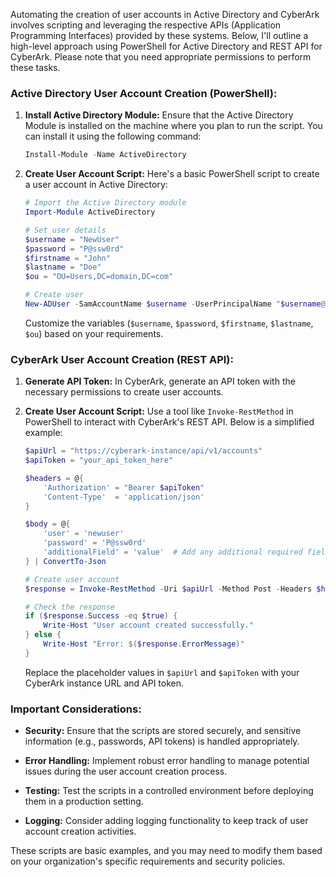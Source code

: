 Automating the creation of user accounts in Active Directory and CyberArk involves scripting and leveraging the respective APIs (Application Programming Interfaces) provided by these systems. Below, I'll outline a high-level approach using PowerShell for Active Directory and REST API for CyberArk. Please note that you need appropriate permissions to perform these tasks.

### Active Directory User Account Creation (PowerShell):

1. **Install Active Directory Module:**
   Ensure that the Active Directory Module is installed on the machine where you plan to run the script. You can install it using the following command:

   ```powershell
   Install-Module -Name ActiveDirectory
   ```

2. **Create User Account Script:**
   Here's a basic PowerShell script to create a user account in Active Directory:

   ```powershell
   # Import the Active Directory module
   Import-Module ActiveDirectory

   # Set user details
   $username = "NewUser"
   $password = "P@ssw0rd"
   $firstname = "John"
   $lastname = "Doe"
   $ou = "OU=Users,DC=domain,DC=com"

   # Create user
   New-ADUser -SamAccountName $username -UserPrincipalName "$username@domain.com" -Name "$firstname $lastname" -GivenName $firstname -Surname $lastname -Enabled $true -Path $ou -AccountPassword (ConvertTo-SecureString $password -AsPlainText -Force) -PassThru
   ```

   Customize the variables (`$username`, `$password`, `$firstname`, `$lastname`, `$ou`) based on your requirements.

### CyberArk User Account Creation (REST API):

1. **Generate API Token:**
   In CyberArk, generate an API token with the necessary permissions to create user accounts.

2. **Create User Account Script:**
   Use a tool like `Invoke-RestMethod` in PowerShell to interact with CyberArk's REST API. Below is a simplified example:

   ```powershell
   $apiUrl = "https://cyberark-instance/api/v1/accounts"
   $apiToken = "your_api_token_here"

   $headers = @{
       'Authorization' = "Bearer $apiToken"
       'Content-Type'  = 'application/json'
   }

   $body = @{
       'user' = 'newuser'
       'password' = 'P@ssw0rd'
       'additionalField' = 'value'  # Add any additional required fields
   } | ConvertTo-Json

   # Create user account
   $response = Invoke-RestMethod -Uri $apiUrl -Method Post -Headers $headers -Body $body

   # Check the response
   if ($response.Success -eq $true) {
       Write-Host "User account created successfully."
   } else {
       Write-Host "Error: $($response.ErrorMessage)"
   }
   ```

   Replace the placeholder values in `$apiUrl` and `$apiToken` with your CyberArk instance URL and API token.

### Important Considerations:

- **Security:** Ensure that the scripts are stored securely, and sensitive information (e.g., passwords, API tokens) is handled appropriately.

- **Error Handling:** Implement robust error handling to manage potential issues during the user account creation process.

- **Testing:** Test the scripts in a controlled environment before deploying them in a production setting.

- **Logging:** Consider adding logging functionality to keep track of user account creation activities.

These scripts are basic examples, and you may need to modify them based on your organization's specific requirements and security policies.